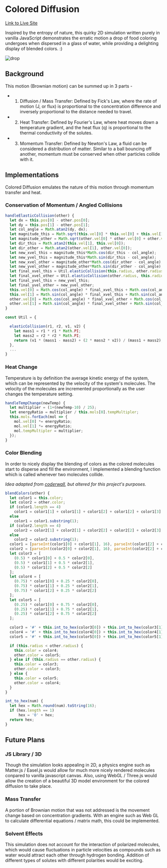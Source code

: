 # Colored Diffusion

[Link to Live Site](https://jaredtan.github.io/ColoredDiffusion/)

Inspired by the entropy of nature, this quirky 2D simulation written purely in vanilla JavaScript demonstrates the erratic motion a drop of food coloring undergoes when dispersed in a glass of water, while providing a delighting display of blended colors. :)

![drop](http://res.cloudinary.com/jaredtan/image/upload/v1501744324/Screen_Shot_2017-08-03_at_12.06.37_AM_ymjnsf.png)


## Background

This motion (Brownian motion) can be summed up in 3 parts -

+ 1) Diffusion / Mass Transfer: Defined by Fick's Law, where the rate of motion (J, or flux) is proportional to the concentration difference and inversely proportional to the distance needed to travel.

+ 2) Heat Transfer: Defined by Fourier's Law, where heat moves down a temperature gradient, and the heat flux (q) is proportional to the thermal conductivity of the solutes.

+ 3) Momentum Transfer: Defined by Newton's Law, a fluid can be considered a distribution of matter. Similar to a ball bouncing off another, momentum must be conserved when other particles collide with it.

## Implementations

Colored Diffusion emulates the nature of this motion through momentum transfer and heat.
### Conservation of Momentum / Angled Collisions
```javascript
handleElasticCollision(other) {
  let dx = this.pos[0] - other.pos[0];
  let dy = this.pos[1] - other.pos[1];
  let col_angle = Math.atan2(dy, dx);
  let magnitude_this = Math.sqrt(this.vel[0] * this.vel[0] + this.vel[1] * this.vel[1]);
  let magnitude_other = Math.sqrt(other.vel[0] * other.vel[0] + other.vel[1] * other.vel[1]);
  let dir_this = Math.atan2(this.vel[1], this.vel[0]);
  let dir_other = Math.atan2(other.vel[1], other.vel[0]);
  let new_xvel_this = magnitude_this*Math.cos(dir_this - col_angle);
  let new_yvel_this = magnitude_this*Math.sin(dir_this - col_angle);
  let new_xvel_other = magnitude_other*Math.cos(dir_other - col_angle);
  let new_yvel_other = magnitude_other*Math.sin(dir_other - col_angle);
  let final_xvel_this = Util.elasticCollision(this.radius, other.radius, new_xvel_this, new_xvel_other);
  let final_xvel_other = Util.elasticCollision(other.radius, this.radius, new_xvel_other, new_xvel_this);
  let final_yvel_this = new_yvel_this;
  let final_yvel_other = new_yvel_other;
  this.vel[0] = Math.cos(col_angle) * final_xvel_this + Math.cos(col_angle + Math.PI/2)*final_yvel_this;
  this.vel[1] = Math.sin(col_angle) * final_xvel_this + Math.sin(col_angle + Math.PI/2)*final_yvel_this;
  other.vel[0] = Math.cos(col_angle) * final_xvel_other + Math.cos(col_angle + Math.PI/2)*final_yvel_other;
  other.vel[1] = Math.sin(col_angle) * final_xvel_other + Math.sin(col_angle + Math.PI/2)*final_yvel_other;
}

const Util = {

  elasticCollision(r1, r2, v1, v2) {
    let mass1 = r1 * r1 * Math.PI;
    let mass2 = r2 * r2 * Math.PI;
    return (v1 * (mass1 - mass2) + (2 * mass2 * v2)) / (mass1 + mass2);
  },
  ...
}
```


### Heat Change
Temperature is by definition the average kinetic energy of the system, which can be represented by the velocity of the system's molecules. The velocity of the molecules are incremented proportionally as the user changes the temperature setting.

```javascript
handleTempChange(newTemp) {
  let multiplier = (1+(newTemp-10) / 25);
  let energyRatio = multiplier / this.mols[0].tempMultipler;
  this.mols.forEach(mol => {
    mol.vel[0] *= energyRatio;
    mol.vel[1] *= energyRatio;
    mol.tempMultipler = multiplier;
  });
}
```

### Color Blending

In order to nicely display the blending of colors as the colored molecules start to disperse and fill the environment, I implemented a blending function which is called whenever two molecules collide.

*Idea adapted from [coderwall](https://coderwall.com/p/z8uxzw/javascript-color-blender), but altered for this project's purposes.*

```javascript
blendColors(other) {
  let color1 = this.color;
  let color2 = other.color;
  if (color1.length == 4)
    color1 = color1[1] + color1[1] + color1[2] + color1[2] + color1[3] + color1[3];
  else
    color1 = color1.substring(1);
  if (color2.length == 4)
    color2 = color2[1] + color2[1] + color2[2] + color2[2] + color2[3] + color2[3];
  else
    color2 = color2.substring(1);
  color1 = [parseInt(color1[0] + color1[1], 16), parseInt(color1[2] + color1[3], 16), parseInt(color1[4] + color1[5], 16)];
  color2 = [parseInt(color2[0] + color2[1], 16), parseInt(color2[2] + color2[3], 16), parseInt(color2[4] + color2[5], 16)];
  let color3 = [
    (0.5) * color1[0] + 0.5 * color2[0],
    (0.5) * color1[1] + 0.5 * color2[1],
    (0.5) * color1[2] + 0.5 * color2[2]
  ];
  let color4 = [
    (0.75) * color1[0] + 0.25 * color2[0],
    (0.75) * color1[1] + 0.25 * color2[1],
    (0.75) * color1[2] + 0.25 * color2[2]
  ];
  let color5 = [
    (0.25) * color1[0] + 0.75 * color2[0],
    (0.25) * color1[1] + 0.75 * color2[1],
    (0.25) * color1[2] + 0.75 * color2[2]
  ];

  color3 = '#' + this.int_to_hex(color3[0]) + this.int_to_hex(color3[1]) + this.int_to_hex(color3[2]);
  color4 = '#' + this.int_to_hex(color4[0]) + this.int_to_hex(color4[1]) + this.int_to_hex(color4[2]);
  color5 = '#' + this.int_to_hex(color5[0]) + this.int_to_hex(color5[1]) + this.int_to_hex(color5[2]);

  if (this.radius < other.radius) {
    this.color = color4;
    other.color = color5;
  } else if (this.radius == other.radius) {
    this.color = color3;
    other.color = color3;
  } else {
    this.color = color5;
    other.color = color4;
  }
}

int_to_hex(num) {
  let hex = Math.round(num).toString(16);
  if (hex.length == 1)
      hex = '0' + hex;
  return hex;
}

```

## Future Plans

### JS Library / 3D

Though the simulation looks appealing in 2D, a physics engine such as Matter.js / Easel.js would allow for much more nicely rendered molecules conpared to vanilla javascript canvas. Also, using WebGL / Three.js would allow the creation of a beautiful 3D model environment for the colored diffusion to take place.

### Mass Transfer

A portion of Brownian motion that was not addressed is the movement change based on concentration gradients. With an engine such as Web GL to calculate differential equations / matrix math, this could be implemented.

### Solvent Effects

This simulation does not account for the interaction of polarized molecules, which would cause fluctuations in particle velocities as compounds such as water would attract each other through hydrogen bonding. Addition of different types of solutes with different polarities would be exciting.
